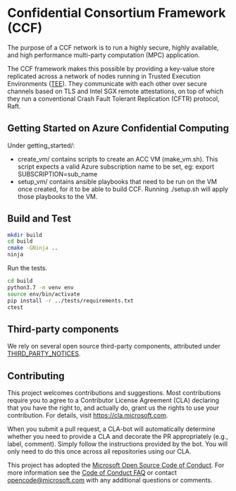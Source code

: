 # Confidential Consortium Framework (CCF)

The purpose of a CCF network is to run a highly secure, highly available, and high performance multi-party computation (MPC) application.

The CCF framework makes this possible by providing a key-value store replicated across a network of nodes running in Trusted Execution Environments ([TEE](https://en.wikipedia.org/wiki/Trusted_execution_environment)). They communicate with each other over secure channels based on TLS and Intel SGX remote attestations, on top of which they run a conventional Crash Fault Tolerant Replication (CFTR) protocol, Raft.

## Getting Started on Azure Confidential Computing

Under getting_started/:
 * create_vm/ contains scripts to create an ACC VM (make_vm.sh).
   This script expects a valid Azure subscription name to be set, eg: export SUBSCRIPTION=sub_name
 * setup_vm/ contains ansible playbooks that need to be run on the VM once created, for it to be able to build CCF.
   Running ./setup.sh will apply those playbooks to the VM.

## Build and Test

```bash
mkdir build
cd build
cmake -GNinja ..
ninja
```

Run the tests.

```bash
cd build
python3.7 -m venv env
source env/bin/activate
pip install -r ../tests/requirements.txt
ctest
```

## Third-party components

We rely on several open source third-party components, attributed under [THIRD_PARTY_NOTICES](THIRD_PARTY_NOTICES.txt).

## Contributing

This project welcomes contributions and suggestions. Most contributions require you to
agree to a Contributor License Agreement (CLA) declaring that you have the right to,
and actually do, grant us the rights to use your contribution. For details, visit
https://cla.microsoft.com.

When you submit a pull request, a CLA-bot will automatically determine whether you need
to provide a CLA and decorate the PR appropriately (e.g., label, comment). Simply follow the
instructions provided by the bot. You will only need to do this once across all repositories using our CLA.

This project has adopted the [Microsoft Open Source Code of Conduct](https://opensource.microsoft.com/codeofconduct/).
For more information see the [Code of Conduct FAQ](https://opensource.microsoft.com/codeofconduct/faq/)
or contact [opencode@microsoft.com](mailto:opencode@microsoft.com) with any additional questions or comments.
